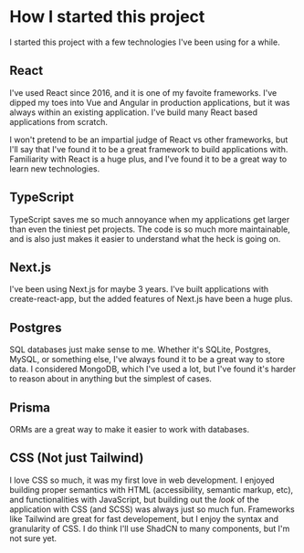 # How I started this project

I started this project with a few technologies I've been using for a while.

## React

I've used React since 2016, and it is one of my favoite frameworks. I've dipped my toes into Vue and Angular in production applications, but it was always within an existing application. I've build many React based applications from scratch. 

I won't pretend to be an impartial judge of React vs other frameworks, but I'll say that I've found it to be a great framework to build applications with. Familiarity with React is a huge plus, and I've found it to be a great way to learn new technologies.

## TypeScript

TypeScript saves me so much annoyance when my applications get larger than even the tiniest pet projects. The code is so much more maintainable, and is also just makes it easier to understand what the heck is going on. 

## Next.js

I've been using Next.js for maybe 3 years. I've built applications with create-react-app, but the added features of Next.js have been a huge plus. 

## Postgres

SQL databases just make sense to me. Whether it's SQLite, Postgres, MySQL, or something else, I've always found it to be a great way to store data. I considered MongoDB, which I've used a lot, but I've found it's harder to reason about in anything but the simplest of cases.

## Prisma

ORMs are a great way to make it easier to work with databases.

## CSS (Not just Tailwind)

I love CSS so much, it was my first love in web development. I enjoyed building proper semantics with HTML (accessibility, semantic markup, etc), and functionalities with JavaScript, but building out the _look_ of the application with CSS (and SCSS) was always just so much fun. Frameworks like Tailwind are great for fast developement, but I enjoy the syntax and granularity of CSS. I do think I'll use ShadCN to many components, but I'm not sure yet.